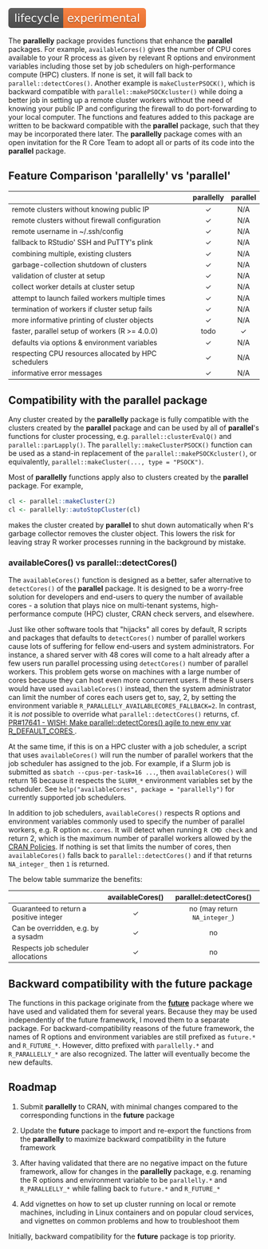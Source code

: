 ![Life cycle: experimental](man/figures/lifecycle-experimental-orange.svg)

The **parallelly** package provides functions that enhance the **parallel** packages.  For example, `availableCores()` gives the number of CPU cores available to your R process as given by relevant R options and environment variables including those set by job schedulers on high-performance compute (HPC) clusters.  If none is set, it will fall back to `parallel::detectCores()`.  Another example is `makeClusterPSOCK()`, which is backward compatible with `parallel::makePSOCKcluster()` while doing a better job in setting up a remote cluster workers without the need of knowing your public IP and configuring the firewall to do port-forwarding to your local computer.  The functions and features added to this package are written to be backward compatible with the **parallel** package, such that they may be incorporated there later.  The **parallelly** package comes with an open invitation for the R Core Team to adopt all or parts of its code into the **parallel** package.


## Feature Comparison 'parallelly' vs 'parallel' 

|                                    |    parallelly   |  parallel  |
| ---------------------------------- | :-------------: | :--------: |
| remote clusters without knowing public IP            |   ✓  | N/A |
| remote clusters without firewall configuration       |   ✓  | N/A |
| remote username in ~/.ssh/config                     |   ✓  | N/A |
| fallback to RStudio' SSH and PuTTY's plink           |   ✓  | N/A |
| combining multiple, existing clusters                |   ✓  | N/A |
| garbage-collection shutdown of clusters              |   ✓  | N/A |
| validation of cluster at setup                       |   ✓  | N/A |
| collect worker details at cluster setup              |   ✓  | N/A |
| attempt to launch failed workers multiple times      |   ✓  | N/A |
| termination of workers if cluster setup fails        |   ✓  | N/A |
| more informative printing of cluster objects         |   ✓  | N/A |
| faster, parallel setup of workers (R >= 4.0.0)       | todo |  ✓  |
| defaults via options & environment variables         |   ✓  | N/A |
| respecting CPU resources allocated by HPC schedulers |   ✓  | N/A |
| informative error messages                           |   ✓  | N/A |


## Compatibility with the parallel package

Any cluster created by the **parallelly** package is fully compatible with the clusters created by the **parallel** package and can be used by all of **parallel**'s functions for cluster processing, e.g. `parallel::clusterEvalQ()` and `parallel::parLapply()`.  The `parallelly::makeClusterPSOCK()` function can be used as a stand-in replacement of the `parallel::makePSOCKcluster()`, or equivalently, `parallel::makeCluster(..., type = "PSOCK")`.

Most of **parallelly** functions apply also to clusters created by the **parallel** package.  For example,

```r
cl <- parallel::makeCluster(2)
cl <- parallelly::autoStopCluster(cl)
```

makes the cluster created by **parallel** to shut down automatically when R's garbage collector removes the cluster object.  This lowers the risk for leaving stray R worker processes running in the background by mistake.


### availableCores() vs parallel::detectCores()

The `availableCores()` function is designed as a better, safer alternative to `detectCores()` of the **parallel** package.  It is designed to be a worry-free solution for developers and end-users to query the number of available cores - a solution that plays nice on multi-tenant systems, high-performance compute (HPC) cluster, CRAN check servers, and elsewhere.

Just like other software tools that "hijacks" all cores by default, R scripts and packages that defaults to `detectCores()` number of parallel workers cause lots of suffering for fellow end-users and system administrators.  For instance, a shared server with 48 cores will come to a halt already after a few users run parallel processing using `detectCores()` number of parallel workers.  This problem gets worse on machines with a large number of cores because they can host even more concurrent users.  If these R users would have used `availableCores()` instead, then the system administrator can limit the number of cores each users get to, say, 2, by setting the environment variable `R_PARALLELLY_AVAILABLECORES_FALLBACK=2`.
In contrast, it is _not_ possible to override what `parallel::detectCores()` returns, cf. [PR#17641 - WISH: Make parallel::detectCores() agile to new env var R_DEFAULT_CORES ](https://bugs.r-project.org/bugzilla/show_bug.cgi?id=17641).

At the same time, if this is on a HPC cluster with a job scheduler, a script that uses `availableCores()` will run the number of parallel workers that the job scheduler has assigned to the job.  For example, if a Slurm job is submitted as `sbatch --cpus-per-task=16 ...`, then `availableCores()` will return 16 because it respects the `SLURM_*` environment variables set by the scheduler.  See `help("availableCores", package = "parallelly")` for currently supported job schedulers.

In addition to job schedulers, `availableCores()` respects R options and environment variables commonly used to specify the number of parallel workers, e.g. R option `mc.cores`.  It will detect when running `R CMD check` and return 2, which is the maximum number of parallel workers allowed by the [CRAN Policies](https://cran.r-project.org/web/packages/policies.html).  If nothing is set that limits the number of cores, then `availableCores()` falls back to `parallel::detectCores()` and if that returns `NA_integer_` then `1` is returned.

The below table summarize the benefits:

|                                         | availableCores() |    parallel::detectCores()    |
| --------------------------------------- | :--------------: | :---------------------------: |
| Guaranteed to return a positive integer |        ✓         | no (may return `NA_integer_`) |
| Can be overridden, e.g. by a sysadm     |        ✓         |              no              |
| Respects job scheduler allocations      |        ✓         |              no              |



## Backward compatibility with the future package

The functions in this package originate from the **[future](https://cran.r-project.org/package=future)** package where we have used and validated them for several years.  Because they may be used independently of the future framework, I moved them to a separate package.  For backward-compatibility reasons of the future framework, the names of R options and environment variables are still prefixed as `future.*` and `R_FUTURE_*`.  However, ditto prefixed with `parallelly.*` and `R_PARALLELLY_*` are also recognized.  The latter will eventually become the new defaults.


## Roadmap

1. Submit **parallelly** to CRAN, with minimal changes compared to the corresponding functions in the **future** package

2. Update the **future** package to import and re-export the functions from the **parallelly** to maximize backward compatibility in the future framework

3. After having validated that there are no negative impact on the future framework, allow for changes in the **parallelly** package, e.g. renaming the R options and environment variable to be `parallelly.*` and `R_PARALLELLY_*` while falling back to `future.*` and `R_FUTURE_*`

4. Add vignettes on how to set up cluster running on local or remote machines, including in Linux containers and on popular cloud services, and vignettes on common problems and how to troubleshoot them

Initially, backward compatibility for the **future** package is top priority.
